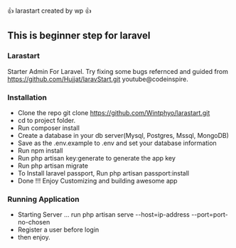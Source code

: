 :+1:  larastart created by wp  :+1:

## This is beginner step for laravel ##


### Larastart ###

Starter Admin For Laravel. Try fixing some bugs refernced and guided from https://github.com/Hujjat/laravStart.git youtube@codeinspire.

### Installation ###

* Clone the repo git clone https://github.com/Wintphyo/larastart.git
* cd to project folder.
* Run composer install
* Create a database in your db server(Mysql, Postgres, Mssql, MongoDB)
* Save as the .env.example to .env and set your database information
* Run npm install
* Run php artisan key:generate to generate the app key
* Run php artisan migrate
* To Install laravel passport, Run php artisan passport:install
* Done !!! Enjoy Customizing and building awesome app

### Running Application ###
* Starting Server ... run php artisan serve --host=ip-address --port=port-no-chosen
* Register a user before login
* then enjoy.
